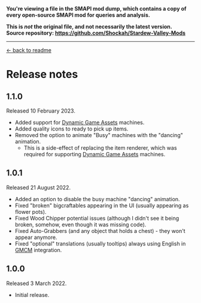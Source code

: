 **You're viewing a file in the SMAPI mod dump, which contains a copy of every open-source SMAPI mod
for queries and analysis.**

**This is _not_ the original file, and not necessarily the latest version.**  
**Source repository: https://github.com/Shockah/Stardew-Valley-Mods**

----

[← back to readme](README.md)

# Release notes

## 1.1.0
Released 10 February 2023.

* Added support for [Dynamic Game Assets](https://www.nexusmods.com/stardewvalley/mods/9365) machines.
* Added quality icons to ready to pick up items.
* Removed the option to animate "Busy" machines with the "dancing" animation.
	* This is a side-effect of replacing the item renderer, which was required for supporting [Dynamic Game Assets](https://www.nexusmods.com/stardewvalley/mods/9365) machines.

## 1.0.1
Released 21 August 2022.

* Added an option to disable the busy machine "dancing" animation.
* Fixed "broken" bigcraftables appearing in the UI (usually appearing as flower pots).
* Fixed Wood Chipper potential issues (although I didn't see it being broken, somehow, even though it was missing code).
* Fixed Auto-Grabbers (and any object that holds a chest) - they won't appear anymore.
* Fixed "optional" translations (usually tooltips) always using English in [GMCM](https://www.nexusmods.com/stardewvalley/mods/5098) integration.

## 1.0.0
Released 3 March 2022.

* Initial release.